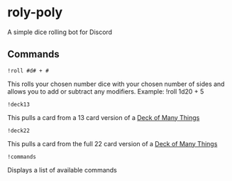 # roly-poly
A simple dice rolling bot for Discord

## Commands 

```
!roll #d# + #
```
This rolls your chosen number dice with your chosen number of sides and allows you to add or subtract any modifiers.
Example: !roll 1d20 + 5

```
!deck13
```
This pulls a card from a  13 card version of a [Deck of Many Things](https://www.dndbeyond.com/magic-items/deck-of-many-things)


```
!deck22
```
This pulls a card from the full 22 card version of a [Deck of Many Things](https://www.dndbeyond.com/magic-items/deck-of-many-things)

```
!commands
```
Displays a list of available commands
